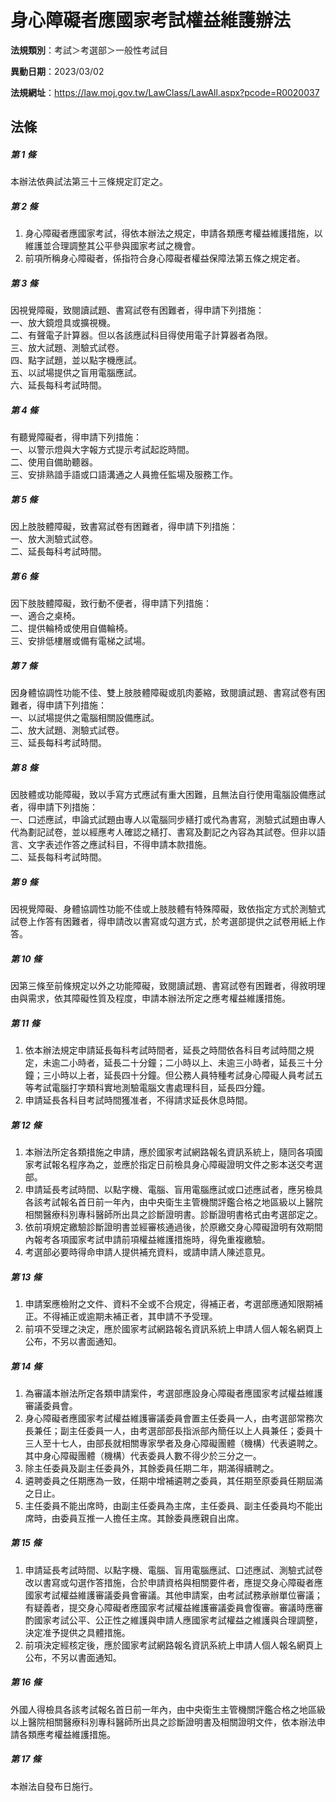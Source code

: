 # 身心障礙者應國家考試權益維護辦法

**法規類別**：考試＞考選部＞一般性考試目

**異動日期**：2023/03/02  

**法規網址**：https://law.moj.gov.tw/LawClass/LawAll.aspx?pcode=R0020037





## 法條
##### 第 1 條
本辦法依典試法第三十三條規定訂定之。

##### 第 2 條
1. 身心障礙者應國家考試，得依本辦法之規定，申請各類應考權益維護措施，以維護並合理調整其公平參與國家考試之機會。
1. 前項所稱身心障礙者，係指符合身心障礙者權益保障法第五條之規定者。

##### 第 3 條
因視覺障礙，致閱讀試題、書寫試卷有困難者，得申請下列措施：  
一、放大鏡燈具或擴視機。  
二、有聲電子計算器。但以各該應試科目得使用電子計算器者為限。  
三、放大試題、測驗式試卷。  
四、點字試題，並以點字機應試。  
五、以試場提供之盲用電腦應試。  
六、延長每科考試時間。  

##### 第 4 條
有聽覺障礙者，得申請下列措施：  
一、以警示燈與大字報方式提示考試起訖時間。  
二、使用自備助聽器。  
三、安排熟諳手語或口語溝通之人員擔任監場及服務工作。  

##### 第 5 條
因上肢肢體障礙，致書寫試卷有困難者，得申請下列措施：  
一、放大測驗式試卷。  
二、延長每科考試時間。  

##### 第 6 條
因下肢肢體障礙，致行動不便者，得申請下列措施：  
一、適合之桌椅。  
二、提供輪椅或使用自備輪椅。  
三、安排低樓層或備有電梯之試場。  

##### 第 7 條
因身體協調性功能不佳、雙上肢肢體障礙或肌肉萎縮，致閱讀試題、書寫試卷有困難者，得申請下列措施：  
一、以試場提供之電腦相關設備應試。  
二、放大試題、測驗式試卷。  
三、延長每科考試時間。  

##### 第 8 條
因肢體或功能障礙，致以手寫方式應試有重大困難，且無法自行使用電腦設備應試者，得申請下列措施：  
一、口述應試，申論式試題由專人以電腦同步繕打或代為書寫，測驗式試題由專人代為劃記試卷，並以經應考人確認之繕打、書寫及劃記之內容為其試卷。但非以語言、文字表述作答之應試科目，不得申請本款措施。  
二、延長每科考試時間。  

##### 第 9 條
因視覺障礙、身體協調性功能不佳或上肢肢體有特殊障礙，致依指定方式於測驗式試卷上作答有困難者，得申請改以書寫或勾選方式，於考選部提供之試卷用紙上作答。

##### 第 10 條
因第三條至前條規定以外之功能障礙，致閱讀試題、書寫試卷有困難者，得敘明理由與需求，依其障礙性質及程度，申請本辦法所定之應考權益維護措施。

##### 第 11 條
1. 依本辦法規定申請延長每科考試時間者，延長之時間依各科目考試時間之規定，未逾二小時者，延長二十分鐘；二小時以上、未逾三小時者，延長三十分鐘；三小時以上者，延長四十分鐘。但公務人員特種考試身心障礙人員考試五等考試電腦打字類科實地測驗電腦文書處理科目，延長四分鐘。
1. 申請延長各科目考試時間獲准者，不得請求延長休息時間。

##### 第 12 條
1. 本辦法所定各類措施之申請，應於國家考試網路報名資訊系統上，隨同各項國家考試報名程序為之，並應於指定日前檢具身心障礙證明文件之影本送交考選部。
1. 申請延長考試時間、以點字機、電腦、盲用電腦應試或口述應試者，應另檢具各該考試報名首日前一年內，由中央衛生主管機關評鑑合格之地區級以上醫院相關醫療科別專科醫師所出具之診斷證明書。診斷證明書格式由考選部定之。
1. 依前項規定繳驗診斷證明書並經審核通過後，於原繳交身心障礙證明有效期間內報考各項國家考試申請前項權益維護措施時，得免重複繳驗。
1. 考選部必要時得命申請人提供補充資料，或請申請人陳述意見。

##### 第 13 條
1. 申請案應檢附之文件、資料不全或不合規定，得補正者，考選部應通知限期補正。不得補正或逾期未補正者，其申請不予受理。
1. 前項不受理之決定，應於國家考試網路報名資訊系統上申請人個人報名網頁上公布，不另以書面通知。

##### 第 14 條
1. 為審議本辦法所定各類申請案件，考選部應設身心障礙者應國家考試權益維護審議委員會。
1. 身心障礙者應國家考試權益維護審議委員會置主任委員一人，由考選部常務次長兼任；副主任委員一人，由考選部部長指派部內簡任以上人員兼任；委員十三人至十七人，由部長就相關專家學者及身心障礙團體（機構）代表遴聘之。其中身心障礙團體（機構）代表委員人數不得少於三分之一。
1. 除主任委員及副主任委員外，其餘委員任期二年，期滿得續聘之。
1. 遴聘委員之任期應為一致，任期中增補遴聘之委員，其任期至原委員任期屆滿之日止。
1. 主任委員不能出席時，由副主任委員為主席，主任委員、副主任委員均不能出席時，由委員互推一人擔任主席。其餘委員應親自出席。

##### 第 15 條
1. 申請延長考試時間、以點字機、電腦、盲用電腦應試、口述應試、測驗式試卷改以書寫或勾選作答措施，合於申請資格與相關要件者，應提交身心障礙者應國家考試權益維護審議委員會審議。其他申請案，由考試試務承辦單位審議；有疑義者，提交身心障礙者應國家考試權益維護審議委員會復審。審議時應審酌國家考試公平、公正性之維護與申請人應國家考試權益之維護與合理調整，決定准予提供之具體措施。
1. 前項決定經核定後，應於國家考試網路報名資訊系統上申請人個人報名網頁上公布，不另以書面通知。

##### 第 16 條
外國人得檢具各該考試報名首日前一年內，由中央衛生主管機關評鑑合格之地區級以上醫院相關醫療科別專科醫師所出具之診斷證明書及相關證明文件，依本辦法申請各類應考權益維護措施。

##### 第 17 條
本辦法自發布日施行。



